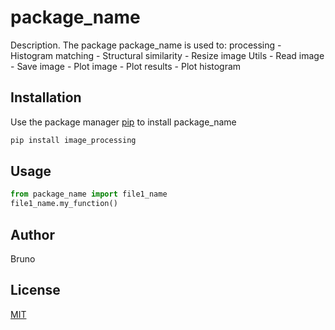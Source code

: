 # package_name

Description. 
The package package_name is used to:
	processing
		- Histogram matching
		- Structural similarity
		- Resize image
	Utils
		- Read image
		- Save image
		- Plot image 
		- Plot results
		- Plot histogram 

## Installation

Use the package manager [pip](https://pip.pypa.io/en/stable/) to install package_name

```bash
pip install image_processing 
```

## Usage

```python
from package_name import file1_name
file1_name.my_function()
```

## Author
Bruno 

## License
[MIT](https://choosealicense.com/licenses/mit/)